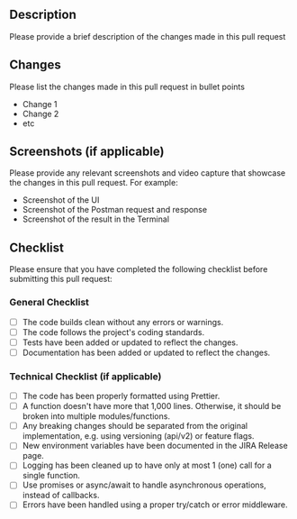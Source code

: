 ## Description

Please provide a brief description of the changes made in this pull request

## Changes

Please list the changes made in this pull request in bullet points

- Change 1
- Change 2
- etc

## Screenshots (if applicable)

Please provide any relevant screenshots and video capture that showcase the changes in this pull request. For example:

- Screenshot of the UI
- Screenshot of the Postman request and response
- Screenshot of the result in the Terminal

## Checklist

Please ensure that you have completed the following checklist before submitting this pull request:

### General Checklist

- [ ] The code builds clean without any errors or warnings.
- [ ] The code follows the project's coding standards.
- [ ] Tests have been added or updated to reflect the changes.
- [ ] Documentation has been added or updated to reflect the changes.

### Technical Checklist (if applicable)

- [ ] The code has been properly formatted using Prettier.
- [ ] A function doesn't have more that 1,000 lines. Otherwise, it should be broken into multiple modules/functions.
- [ ] Any breaking changes should be separated from the original implementation, e.g. using versioning (api/v2) or feature flags.
- [ ] New environment variables have been documented in the JIRA Release page.
- [ ] Logging has been cleaned up to have only at most 1 (one) call for a single function.
- [ ] Use promises or async/await to handle asynchronous operations, instead of callbacks.
- [ ] Errors have been handled using a proper try/catch or error middleware.
